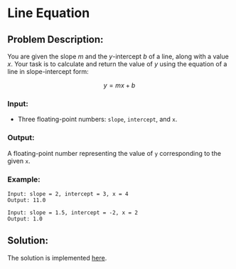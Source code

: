 # Line Equation

## Problem Description:

You are given the slope $m$ and the $y$-intercept $b$ of a line, along with a value $x$. Your task is to calculate and return the value of $y$ using the equation of a line in slope-intercept form:

$$
y = mx + b
$$

### Input:

* Three floating-point numbers: `slope`, `intercept`, and `x`.

### Output:

A floating-point number representing the value of `y` corresponding to the given `x`.

### Example:

```
Input: slope = 2, intercept = 3, x = 4
Output: 11.0
```
```
Input: slope = 1.5, intercept = -2, x = 2
Output: 1.0
```

## Solution:

The solution is implemented [here](./code.py).

